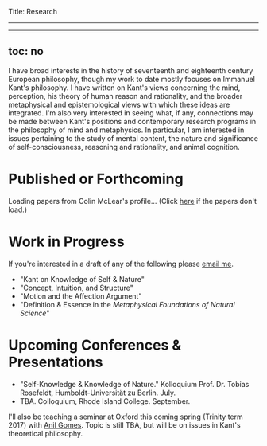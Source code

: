 Title: Research

---

---
toc: no
---

I have broad interests in the history of seventeenth and eighteenth
century European philosophy, though my work to date mostly focuses on
Immanuel Kant's philosophy. I have written on Kant's views concerning
the mind, perception, his theory of human reason and rationality, and
the broader metaphysical and epistemological views with which these
ideas are integrated. I'm also very interested in seeing what, if any,
connections may be made between Kant's positions and contemporary
research programs in the philosophy of mind and metaphysics. In
particular, I am interested in issues pertaining to the study of mental
content, the nature and significance of self-consciousness, reasoning
and rationality, and animal cognition.

# Published or Forthcoming #

<style>
.xpapers_abstract { font-size:smaller; padding:2px }
.xpapers_title { font-size:larger; font-weight:regular }
.xpapers_pubInfo { color : #444 }
</style>

<div id="xpapers_gadget">
Loading papers from Colin McLear's profile... (Click <a href="http://philpapers.org/profile/740">here</a> if the papers don't load.) </div>
<script type="text/javascript" src="http://api.philpapers.org/myworks/740"></script>
  
# Work in Progress #

If you're interested in a draft of any of the following please [email me](mailto:mclear@unl.edu).

- "Kant on Knowledge of Self & Nature"
- "Concept, Intuition, and Structure" 
- "Motion and the Affection Argument"
- "Definition & Essence in the *Metaphysical Foundations of Natural Science*"
<!-- - "Priority Monism, Intuition, & Freedom" (with Derk Pereboom) -->

# Upcoming Conferences & Presentations #

- "Self-Knowledge & Knowledge of Nature." Kolloquium Prof. Dr. Tobias Rosefeldt, Humboldt-Universität zu Berlin. July.
- TBA. Colloquium, Rhode Island College. September.

I'll also be teaching a seminar at Oxford this coming spring (Trinity
term 2017) with [Anil Gomes](http://www.anilgomes.com). Topic is still
TBA, but will be on issues in Kant's theoretical philosophy. 


<!-- - May 1-2, 2015: Organizer, UNL Chambers Philosophy Conference – [Kant on -->
<!--   Introspection, Self-Consciousness, & Self-Knowledge]({filename}/pages/KantConference.md) -->
<!-- - April 2, 2015: Pacific APA, Vancouver - "Definition and Essence in the -->
<!--   *Metaphysical Foundations of Natural Science*" -->
<!-- - January 16, 2015: Workshop on Kant and the Mind, Oxford University - -->
<!--   "Comments on Stefanie Grüne on the Object-Dependence of Intuition" -->
<!-- - October 25-6, 2014: Midwest Study Group of the North American Kant Society, -->
<!--   Washington University in St. Louis – "Intuition and Presence" -->
<!-- - October 3-5, 2014: [Kantian Freedom, Simon Fraser -->
<!--   University](http://www.sfu.ca/kantian-freedom/index.html) – "Priority Monism, -->
<!--   Intuition, and Freedom" -->
<!-- - August 23, 2014: [UK Kant Society Annual Conference, Oxford -->
<!--   University](http://www.philosophy.ox.ac.uk/events/uk_kant_society_conference) -->
<!--   – "Definition and Essence in the *Metaphysical Foundations of Natural -->
<!--   Science*" -->



<!--
# Articles #

- ["Kant on Perceptual Content,"](http://mind.oxfordjournals.org/content/125/497/95) *Mind*, Vol. 125, no. 497. January 2016, pp. 95-144. [(Preprint)](|filename|/pdfs/papers/KantContent.pdf)  
- ["Kant's Philosophy of Mind,"](http://www.iep.utm.edu/kandmind/) *Internet Encyclopedia of Philosophy*. [(Preprint)](|filename|/pdfs/papers/KantIEP.pdf)  
- ["Two Kinds of Unity in the *Critique of Pure Reason*,"](http://muse.jhu.edu/login?auth=0&type=summary&url=/journals/journal_of_the_history_of_philosophy/v053/53.1.mclear.html) *Journal of the History of Philosophy*, Vol. 53, no. 1. January 2015, pp. 79-110. [(Postprint)](|filename|/pdfs/papers/KantUnity.pdf)
- ["The Kantian (Non)-Conceptualism Debate,"](http://onlinelibrary.wiley.com/doi/10.1111/phc3.12166/abstract) *Philosophy Compass*, Vol. 9, no. 11. November 2014, pp. 769-90. doi:[10.1111/phc3.12166](http://10.1111/phc3.12166). [(Preprint)](|filename|/pdfs/papers/KantConceptualism.pdf)
- ["Kant on Animal Consciousness,"](|filename|/pdfs/papers/KantAnimalConsciousness.pdf) *Philosophers' Imprint*, Vol. 11, no.15. November 2011, pp. 1-16.
- ["Three Skeptics and the *Critique*: Critical Notice of Michael Forster's *Kant and Skepticism*,"](|filename|/pdfs/papers/Chignell_McLear_ThreeSkeptics.pdf) with Andrew Chignell. *Philosophical Books*, Vol. 51, no. 4. October 2010, pp. 228-244.

# Book Chapters #

- “Getting Acquainted with Kant,” forthcoming in Dennis Schulting (ed.),
*Kantian Nonconceptualism*. New York: Palgrave Macmillan. [(Preprint)]({filename}/pdfs/papers/KantAcquaintance.pdf)
- “Animals & Objectivity,” forthcoming in Lucy Allais, John Callanan
(eds.) *Kant on Animals*. Oxford: Oxford University Press. [(Draft)]({filename}/pdfs/papers/KantAnimals.pdf)
- “Intuition & Presence,” forthcoming in Anil Gomes, Andrew Stephenson
  (eds), *Kant and the Philosophy of Mind*. Oxford: Oxford University Press. [(Preprint)]({filename}/pdfs/papers/KantPresence.pdf)

# Reviews & Criticism #

- Review of Robert Brandom, *From Empiricism to Expressivism*. Forthcoming in *Ethics*.
- Comments on Lucy Allais' *Manifest Reality*. Author meet critics session of
  [*Critique*](http://virtualcritique.wordpress.com/about/). ([PDF version](|filename|/pdfs/papers/AllaisCritique.pdf))
- [Review of Lanier Anderson, *The Poverty of Conceptual Truth*.](http://ndpr.nd.edu/news/61951-the-poverty-of-conceptual-truth-kant-s-analytic-synthetic-distinction-and-the-limits-of-metaphysics/) *Notre Dame Philosophical Reviews*. 
- [Comments on Stefanie Grüne's *Blinde Anschauung*](http://virtualcritique.wordpress.com/2014/08/19/colin-mclear-on-stefanie-grunes-blinde-anschauung/), Author meets critics session of [*Critique*](http://virtualcritique.wordpress.com/about/). ([PDF version](|filename|/pdfs/papers/GruneCritique.pdf))


-->
